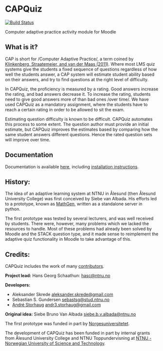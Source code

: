 # CAPQuiz
[![Build Status](https://travis-ci.org/KQMATH/moodle-mod_capquiz.svg?branch=master)](https://travis-ci.org/KQMATH/moodle-mod_capquiz)

Computer adaptive practice activity module for Moodle

## What is it?

CAP is short for /Computer Adaptive Practice/, a term coined by [Klinkenberg, Straatemeier, and van der Maas (2011)](https://www.sciencedirect.com/science/article/pii/S0360131511000418). Where most LMS quiz systems give the students a fixed sequence of questions regardless of how well the students answer, a CAP system will estimate student ability based on their answers, and try to find questions at the right level of difficulty.

In CAPQuiz, the proficiency is measured by a rating.  Good answers increase the rating, and bad answers decrease it.  To increase the rating, students need to give good answers more of than bad ones /over time/.  We have used CAPQuiz as a mandatory assignment, where the students have to reach a certain rating in order to be allowed to sit the exam.

Estimating question difficulty is known to be difficult. CAPQuiz automates this process to some extent. The question author must provide an initial estimate, but CAPQuiz improves the estimates based by comparing how the same student answers different questions. Hence the rated question sets will improve over time.

## Documentation
Documentation is available [here](https://github.com/KQMATH/moodle-mod_capquiz/wiki), including [installation instructions](https://github.com/KQMATH/moodle-mod_capquiz/wiki/Installation-instructions).

## History:
The idea of an adaptive learning system at NTNU in Ålesund (then Ålesund University College) was first conceived by Siebe van Albada.  His efforts led to a prototype, known as [MathGen](https://github.com/MathGen/oppgavegenerator), written as a standalone server in python.

The first prototype was tested by several lecturers, and was well received by students. There were, however, many problems which we lacked the resources to handle. Most of these problems had already been solved by Moodle and the STACK question type, and it made sense to reimplement the adaptive quiz functionality in Moodle to take advantage of this.

## Credits:
CAPQuiz includes the work of many [contributors](https://github.com/KQMATH/moodle-mod_capquiz/wiki/Credits).

**Project lead:** Hans Georg Schaathun: <hasc@ntnu.no>

**Developers:**
* Aleksander Skrede <aleksander.skrede@gmail.com>
* Sebastian S. Gundersen <sebastsg@stud.ntnu.no>
* [André Storhaug](https://github.com/andstor) <andr3.storhaug@gmail.com>

**Original idea:**
Siebe Bruno Van Albada <siebe.b.v.albada@ntnu.no>

The first prototype was funded in part by
[Norgesuniversitetet](https://norgesuniversitetet.no/).

The development of CAPQuiz has been funded in part by internal grants from Ålesund University College and NTNU Toppundervisning at [NTNU - Norwegian University of Science and Technology](http://www.ntnu.no).
